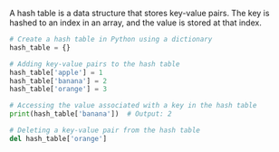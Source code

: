 A hash table is a data structure that stores key-value pairs. The key is hashed to an index in an array, and the value is stored at that index.

```python
# Create a hash table in Python using a dictionary
hash_table = {}

# Adding key-value pairs to the hash table
hash_table['apple'] = 1
hash_table['banana'] = 2
hash_table['orange'] = 3

# Accessing the value associated with a key in the hash table
print(hash_table['banana'])  # Output: 2

# Deleting a key-value pair from the hash table
del hash_table['orange']
```